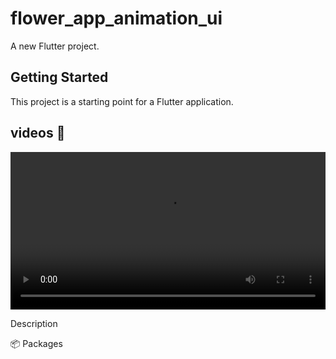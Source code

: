 # flower_app_animation_ui

A new Flutter project.

## Getting Started

This project is a starting point for a Flutter application.
## videos 📸

<p align="center">
  <video width="100%" controls>
    <source src="assets/1.mp4" type="video/mp4">
  
  </video>
</p>


Description

📦 Packages
